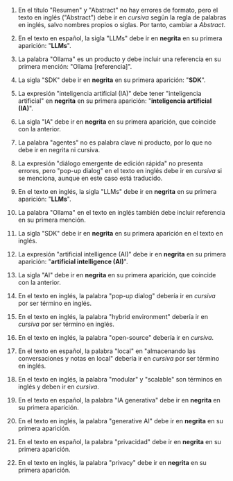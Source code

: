 1. En el título "Resumen" y "Abstract" no hay errores de formato, pero el texto en inglés ("Abstract") debe ir en *cursiva* según la regla de palabras en inglés, salvo nombres propios o siglas. Por tanto, cambiar a *Abstract*.

2. En el texto en español, la sigla "LLMs" debe ir en **negrita** en su primera aparición: "**LLMs**".

3. La palabra "Ollama" es un producto y debe incluir una referencia en su primera mención: "Ollama [referencia]".

4. La sigla "SDK" debe ir en **negrita** en su primera aparición: "**SDK**".

5. La expresión "inteligencia artificial (IA)" debe tener "inteligencia artificial" en **negrita** en su primera aparición: "**inteligencia artificial (IA)**".

6. La sigla "IA" debe ir en **negrita** en su primera aparición, que coincide con la anterior.

7. La palabra "agentes" no es palabra clave ni producto, por lo que no debe ir en negrita ni cursiva.

8. La expresión "diálogo emergente de edición rápida" no presenta errores, pero "pop-up dialog" en el texto en inglés debe ir en *cursiva* si se menciona, aunque en este caso está traducido.

9. En el texto en inglés, la sigla "LLMs" debe ir en **negrita** en su primera aparición: "**LLMs**".

10. La palabra "Ollama" en el texto en inglés también debe incluir referencia en su primera mención.

11. La sigla "SDK" debe ir en **negrita** en su primera aparición en el texto en inglés.

12. La expresión "artificial intelligence (AI)" debe ir en **negrita** en su primera aparición: "**artificial intelligence (AI)**".

13. La sigla "AI" debe ir en **negrita** en su primera aparición, que coincide con la anterior.

14. En el texto en inglés, la palabra "pop-up dialog" debería ir en *cursiva* por ser término en inglés.

15. En el texto en inglés, la palabra "hybrid environment" debería ir en *cursiva* por ser término en inglés.

16. En el texto en inglés, la palabra "open-source" debería ir en *cursiva*.

19. En el texto en español, la palabra "local" en "almacenando las conversaciones y notas en local" debería ir en *cursiva* por ser término en inglés.

23. En el texto en inglés, la palabra "modular" y "scalable" son términos en inglés y deben ir en *cursiva*.

25. En el texto en español, la palabra "IA generativa" debe ir en **negrita** en su primera aparición.

26. En el texto en inglés, la palabra "generative AI" debe ir en **negrita** en su primera aparición.

51. En el texto en español, la palabra "privacidad" debe ir en **negrita** en su primera aparición.

52. En el texto en inglés, la palabra "privacy" debe ir en **negrita** en su primera aparición.